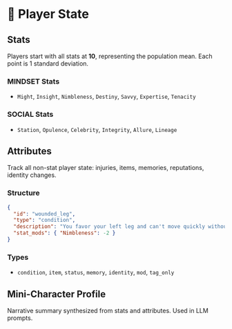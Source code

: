 # 🧍 Player State

## Stats

Players start with all stats at **10**, representing the population mean. Each point is 1 standard deviation.

### MINDSET Stats
- `Might`, `Insight`, `Nimbleness`, `Destiny`, `Savvy`, `Expertise`, `Tenacity`

### SOCIAL Stats
- `Station`, `Opulence`, `Celebrity`, `Integrity`, `Allure`, `Lineage`

## Attributes

Track all non-stat player state: injuries, items, memories, reputations, identity changes.

### Structure

```json
{
  "id": "wounded_leg",
  "type": "condition",
  "description": "You favor your left leg and can't move quickly without pain.",
  "stat_mods": { "Nimbleness": -2 }
}
```

### Types
- `condition`, `item`, `status`, `memory`, `identity`, `mod`, `tag_only`

## Mini-Character Profile

Narrative summary synthesized from stats and attributes. Used in LLM prompts.
